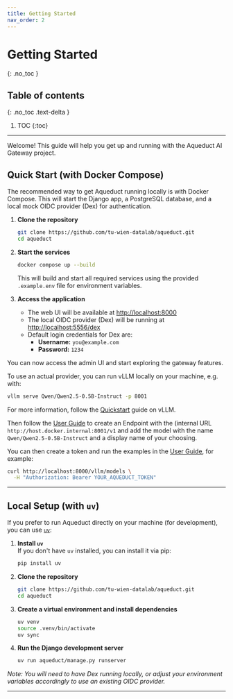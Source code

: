 ```yaml
---
title: Getting Started
nav_order: 2
---
```


# Getting Started
{: .no_toc }

## Table of contents
{: .no_toc .text-delta }

1. TOC
{:toc}

---

Welcome! This guide will help you get up and running with the Aqueduct AI Gateway project.

## Quick Start (with Docker Compose)

The recommended way to get Aqueduct running locally is with Docker Compose. This will start the Django app, a PostgreSQL
database, and a local mock OIDC provider (Dex) for authentication.

1. **Clone the repository**
   ```bash
   git clone https://github.com/tu-wien-datalab/aqueduct.git
   cd aqueduct
   ```

2. **Start the services**
   ```bash
   docker compose up --build
   ```
   This will build and start all required services using the provided `.example.env` file for environment variables.

3. **Access the application**

    - The web UI will be available at [http://localhost:8000](http://localhost:8000)
    - The local OIDC provider (Dex) will be running at [http://localhost:5556/dex](http://localhost:5556/dex)
    - Default login credentials for Dex are:
        - **Username:** `you@example.com`
        - **Password:** `1234`

You can now access the admin UI and start exploring the gateway features.

To use an actual provider, you can run vLLM locally on your machine, e.g. with:

```bash
vllm serve Qwen/Qwen2.5-0.5B-Instruct -p 8001
```

For more information, follow the [Quickstart](https://docs.vllm.ai/en/stable/getting_started/quickstart.html) guide on vLLM.

Then follow the [User Guide](user-guide/models.md) to create an Endpoint with the (internal URL `http://host.docker.internal:8001/v1` and add the model with the name `Qwen/Qwen2.5-0.5B-Instruct` and a display name of your choosing.

You can then create a token and run the examples in the [User Guide](user-guide/examples.md), for example:

```bash
curl http://localhost:8000/vllm/models \
  -H "Authorization: Bearer YOUR_AQUEDUCT_TOKEN"
```

---

## Local Setup (with `uv`)

If you prefer to run Aqueduct directly on your machine (for development), you can use [
`uv`](https://github.com/astral-sh/uv):

1. **Install `uv`**  
   If you don't have `uv` installed, you can install it via pip:
   ```bash
   pip install uv
   ```

2. **Clone the repository**
   ```bash
   git clone https://github.com/tu-wien-datalab/aqueduct.git
   cd aqueduct
   ```

3. **Create a virtual environment and install dependencies**
   ```bash
   uv venv
   source .venv/bin/activate
   uv sync
   ```

4. **Run the Django development server**
   ```bash
   uv run aqueduct/manage.py runserver
   ```

_Note: You will need to have Dex running locally, or adjust your environment variables accordingly to use an existing OIDC provider._

---
